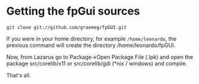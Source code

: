 Getting the fpGui sources
=========================

    git clone git://github.com/graemeg/fpGUI.git

If you were in your home directory, for example `/home/leonardo`, the
previous command will create the directory /home/leonardo/fpGUI.

Now, from Lazarus go to Package->Open Package File (.lpk) and open
the package src/corelib/x11 or src/corelib/gdi (*nix / windows) and compile.

That's all.

